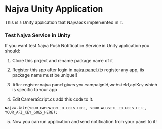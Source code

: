# Najva Unity Application
This is a Unity application that NajvaSdk implemented in it.

### Test Najva Service in Unity
If you want test Najva Push Notification Service in Unity application you should:

1.  Clone this project and rename package name of it 

2.  Register this app after login in [najva panel](https://app.najva.com/accounts/login/?next=/).(to register any app, its package name must be unique!)

3.  After register najva panel gives you campaignId,websiteId,apiKey which is specific to your app

4.  Edit CameraScript.cs add this code to it.
```
Najva.init(YOUR_CAMPAIGN_ID_GOES_HERE, YOUR_WEBSITE_ID_GOES_HERE, YOUR_API_KEY_GOES_HERE);
````
5.  Now you can run application and send notification from your panel to it!
